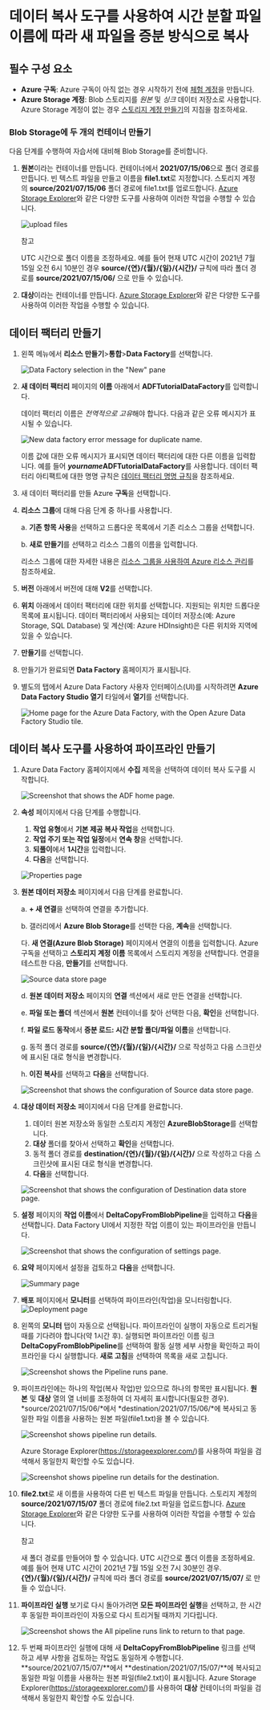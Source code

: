 # 데이터 복사 도구를 사용하여 시간 분할 파일 이름에 따라 새 파일을 증분 방식으로 복사



## 필수 구성 요소

- **Azure 구독**: Azure 구독이 아직 없는 경우 시작하기 전에 [체험 계정](https://azure.microsoft.com/free/)을 만듭니다.
- **Azure Storage 계정**: Blob 스토리지를 *원본* 및 *싱크* 데이터 저장소로 사용합니다. Azure Storage 계정이 없는 경우 [스토리지 계정 만들기](https://learn.microsoft.com/ko-kr/azure/storage/common/storage-account-create)의 지침을 참조하세요.

### Blob Storage에 두 개의 컨테이너 만들기

다음 단계를 수행하여 자습서에 대비해 Blob Storage를 준비합니다.

1. **원본**이라는 컨테이너를 만듭니다. 컨테이너에서 **2021/07/15/06**으로 폴더 경로를 만듭니다. 빈 텍스트 파일을 만들고 이름을 **file1.txt**로 지정합니다. 스토리지 계정의 **source/2021/07/15/06** 폴더 경로에 file1.txt를 업로드합니다. [Azure Storage Explorer](https://storageexplorer.com/)와 같은 다양한 도구를 사용하여 이러한 작업을 수행할 수 있습니다.

   ![upload files](https://learn.microsoft.com/ko-kr/azure/data-factory/media/tutorial-incremental-copy-partitioned-file-name-copy-data-tool/upload-file.png)

    참고

   UTC 시간으로 폴더 이름을 조정하세요. 예를 들어 현재 UTC 시간이 2021년 7월 15일 오전 6시 10분인 경우 **source/{연}/{월}/{일}/{시간}/** 규칙에 따라 폴더 경로를 **source/2021/07/15/06/** 으로 만들 수 있습니다.

2. **대상**이라는 컨테이너를 만듭니다. [Azure Storage Explorer](https://storageexplorer.com/)와 같은 다양한 도구를 사용하여 이러한 작업을 수행할 수 있습니다.

## 데이터 팩터리 만들기

1. 왼쪽 메뉴에서 **리소스 만들기**>**통합**>**Data Factory**를 선택합니다.

   ![Data Factory selection in the &quot;New&quot; pane](https://learn.microsoft.com/ko-kr/azure/data-factory/media/doc-common-process/new-azure-data-factory-menu.png)

2. **새 데이터 팩터리** 페이지의 **이름** 아래에서 **ADFTutorialDataFactory**를 입력합니다.

   데이터 팩터리 이름은 *전역적으로 고유*해야 합니다. 다음과 같은 오류 메시지가 표시될 수 있습니다.

   ![New data factory error message for duplicate name.](https://learn.microsoft.com/ko-kr/azure/data-factory/media/doc-common-process/name-not-available-error.png)

   이름 값에 대한 오류 메시지가 표시되면 데이터 팩터리에 대한 다른 이름을 입력합니다. 예를 들어 ***yourname*****ADFTutorialDataFactory**를 사용합니다. 데이터 팩터리 아티팩트에 대한 명명 규칙은 [데이터 팩터리 명명 규칙](https://learn.microsoft.com/ko-kr/azure/data-factory/naming-rules)을 참조하세요.

3. 새 데이터 팩터리를 만들 Azure **구독**을 선택합니다.

4. **리소스 그룹**에 대해 다음 단계 중 하나를 사용합니다.

   a. **기존 항목 사용**을 선택하고 드롭다운 목록에서 기존 리소스 그룹을 선택합니다.

   b. **새로 만들기**를 선택하고 리소스 그룹의 이름을 입력합니다.

   리소스 그룹에 대한 자세한 내용은 [리소스 그룹을 사용하여 Azure 리소스 관리](https://learn.microsoft.com/ko-kr/azure/azure-resource-manager/management/overview)를 참조하세요.

5. **버전** 아래에서 버전에 대해 **V2**를 선택합니다.

6. **위치** 아래에서 데이터 팩터리에 대한 위치를 선택합니다. 지원되는 위치만 드롭다운 목록에 표시됩니다. 데이터 팩터리에서 사용되는 데이터 저장소(예: Azure Storage, SQL Database) 및 계산(예: Azure HDInsight)은 다른 위치와 지역에 있을 수 있습니다.

7. **만들기**를 선택합니다.

8. 만들기가 완료되면 **Data Factory** 홈페이지가 표시됩니다.

9. 별도의 탭에서 Azure Data Factory 사용자 인터페이스(UI)를 시작하려면 **Azure Data Factory Studio 열기** 타일에서 **열기**를 선택합니다.

   ![Home page for the Azure Data Factory, with the Open Azure Data Factory Studio tile.](https://learn.microsoft.com/ko-kr/azure/data-factory/media/doc-common-process/data-factory-home-page.png)

## 데이터 복사 도구를 사용하여 파이프라인 만들기

1. Azure Data Factory 홈페이지에서 **수집** 제목을 선택하여 데이터 복사 도구를 시작합니다.

   ![Screenshot that shows the ADF home page.](https://learn.microsoft.com/ko-kr/azure/data-factory/media/doc-common-process/get-started-page.png)

2. **속성** 페이지에서 다음 단계를 수행합니다.

   1. **작업 유형**에서 **기본 제공 복사 작업**을 선택합니다.
   2. **작업 주기 또는 작업 일정**에서 **연속 창**을 선택합니다.
   3. **되풀이**에서 **1시간**을 입력합니다.
   4. **다음**을 선택합니다.

   ![Properties page](https://learn.microsoft.com/ko-kr/azure/data-factory/media/tutorial-incremental-copy-partitioned-file-name-copy-data-tool/copy-data-tool-properties-page.png)

3. **원본 데이터 저장소** 페이지에서 다음 단계를 완료합니다.

   a. **+ 새 연결**을 선택하여 연결을 추가합니다.

   b. 갤러리에서 **Azure Blob Storage**를 선택한 다음, **계속**을 선택합니다.

   다. **새 연결(Azure Blob Storage)** 페이지에서 연결의 이름을 입력합니다. Azure 구독을 선택하고 **스토리지 계정 이름** 목록에서 스토리지 계정을 선택합니다. 연결을 테스트한 다음, **만들기**를 선택합니다.

   ![Source data store page](https://learn.microsoft.com/ko-kr/azure/data-factory/media/tutorial-incremental-copy-partitioned-file-name-copy-data-tool/source-data-store-page-connection.png)

   d. **원본 데이터 저장소** 페이지의 **연결** 섹션에서 새로 만든 연결을 선택합니다.

   e. **파일 또는 폴더** 섹션에서 **원본** 컨테이너를 찾아 선택한 다음, **확인**을 선택합니다.

   f. **파일 로드 동작**에서 **증분 로드: 시간 분할 폴더/파일 이름**을 선택합니다.

   g. 동적 폴더 경로를 **source/{연}/{월}/{일}/{시간}/** 으로 작성하고 다음 스크린샷에 표시된 대로 형식을 변경합니다.

   h. **이진 복사**를 선택하고 **다음**을 선택합니다.

   ![Screenshot that shows the configuration of Source data store page.](https://learn.microsoft.com/ko-kr/azure/data-factory/media/tutorial-incremental-copy-partitioned-file-name-copy-data-tool/source-data-store-page.png)

4. **대상 데이터 저장소** 페이지에서 다음 단계를 완료합니다.

   1. 데이터 원본 저장소와 동일한 스토리지 계정인 **AzureBlobStorage**를 선택합니다.
   2. **대상** 폴더를 찾아서 선택하고 **확인**을 선택합니다.
   3. 동적 폴더 경로를 **destination/{연}/{월}/{일}/{시간}/** 으로 작성하고 다음 스크린샷에 표시된 대로 형식을 변경합니다.
   4. **다음**을 선택합니다.

   ![Screenshot that shows the configuration of Destination data store page.](https://learn.microsoft.com/ko-kr/azure/data-factory/media/tutorial-incremental-copy-partitioned-file-name-copy-data-tool/destination-data-store.png)

5. **설정** 페이지의 **작업 이름**에서 **DeltaCopyFromBlobPipeline**을 입력하고 **다음**을 선택합니다. Data Factory UI에서 지정한 작업 이름이 있는 파이프라인을 만듭니다.

   ![Screenshot that shows the configuration of settings page.](https://learn.microsoft.com/ko-kr/azure/data-factory/media/tutorial-incremental-copy-partitioned-file-name-copy-data-tool/settings-page.png)

6. **요약** 페이지에서 설정을 검토하고 **다음**을 선택합니다.

   ![Summary page](https://learn.microsoft.com/ko-kr/azure/data-factory/media/tutorial-incremental-copy-partitioned-file-name-copy-data-tool/summary-page.png)

7. **배포** 페이지에서 **모니터**를 선택하여 파이프라인(작업)을 모니터링합니다. ![Deployment page](https://learn.microsoft.com/ko-kr/azure/data-factory/media/tutorial-incremental-copy-partitioned-file-name-copy-data-tool/deployment-page.png)

8. 왼쪽의 **모니터** 탭이 자동으로 선택됩니다. 파이프라인이 실행이 자동으로 트리거될 때를 기다려야 합니다(약 1시간 후). 실행되면 파이프라인 이름 링크 **DeltaCopyFromBlobPipeline**를 선택하여 활동 실행 세부 사항을 확인하고 파이프라인을 다시 실행합니다. **새로 고침**을 선택하여 목록을 새로 고칩니다.

   ![Screenshot shows the Pipeline runs pane.](https://learn.microsoft.com/ko-kr/azure/data-factory/media/tutorial-incremental-copy-partitioned-file-name-copy-data-tool/monitor-pipeline-runs-1.png)

9. 파이프라인에는 하나의 작업(복사 작업)만 있으므로 하나의 항목만 표시됩니다. **원본** 및 **대상** 열의 열 너비를 조정하여 더 자세히 표시합니다(필요한 경우). *source/2021/07/15/06/*에서 *destination/2021/07/15/06/*에 복사되고 동일한 파일 이름을 사용하는 원본 파일(file1.txt)을 볼 수 있습니다.

   ![Screenshot shows pipeline run details.](https://learn.microsoft.com/ko-kr/azure/data-factory/media/tutorial-incremental-copy-partitioned-file-name-copy-data-tool/monitor-pipeline-runs2.png)

   Azure Storage Explorer(https://storageexplorer.com/)를 사용하여 파일을 검색해서 동일한지 확인할 수도 있습니다.

   ![Screenshot shows pipeline run details for the destination.](https://learn.microsoft.com/ko-kr/azure/data-factory/media/tutorial-incremental-copy-partitioned-file-name-copy-data-tool/monitor-pipeline-runs3.png)

10. **file2.txt**로 새 이름을 사용하여 다른 빈 텍스트 파일을 만듭니다. 스토리지 계정의 **source/2021/07/15/07** 폴더 경로에 file2.txt 파일을 업로드합니다. [Azure Storage Explorer](https://storageexplorer.com/)와 같은 다양한 도구를 사용하여 이러한 작업을 수행할 수 있습니다.

     참고

    새 폴더 경로를 만들어야 할 수 있습니다. UTC 시간으로 폴더 이름을 조정하세요. 예를 들어 현재 UTC 시간이 2021년 7월 15일 오전 7시 30분인 경우. **{연}/{월}/{일}/{시간}/** 규칙에 따라 폴더 경로를 **source/2021/07/15/07/** 로 만들 수 있습니다.

11. **파이프라인 실행** 보기로 다시 돌아가려면 **모든 파이프라인 실행**을 선택하고, 한 시간 후 동일한 파이프라인이 자동으로 다시 트리거될 때까지 기다립니다.

    ![Screenshot shows the All pipeline runs link to return to that page.](https://learn.microsoft.com/ko-kr/azure/data-factory/media/tutorial-incremental-copy-partitioned-file-name-copy-data-tool/monitor-pipeline-runs5.png)

12. 두 번째 파이프라인 실행에 대해 새 **DeltaCopyFromBlobPipeline** 링크를 선택하고 세부 사항을 검토하는 작업도 동일하게 수행합니다. **source/2021/07/15/07/**에서 **destination/2021/07/15/07/**에 복사되고 동일한 파일 이름을 사용하는 원본 파일(file2.txt)이 표시됩니다. Azure Storage Explorer(https://storageexplorer.com/)를 사용하여 **대상** 컨테이너의 파일을 검색해서 동일한지 확인할 수도 있습니다.

## 